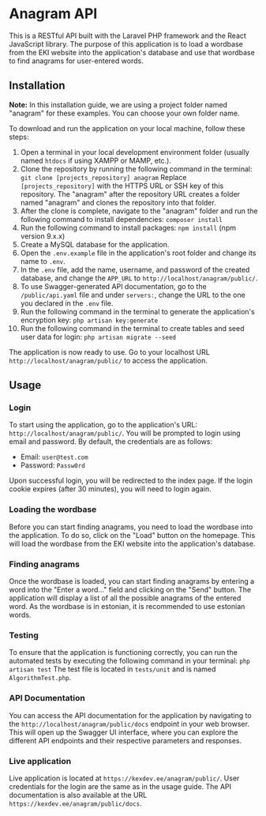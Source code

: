 # Anagram API

This is a RESTful API built with the Laravel PHP framework and the React JavaScript library. The purpose of this application is to load a wordbase from the EKI website into the application's database and use that wordbase to find anagrams for user-entered words.

## Installation

**Note:** In this installation guide, we are using a project folder named "anagram" for these examples. You can choose your own folder name.

To download and run the application on your local machine, follow these steps:

1. Open a terminal in your local development environment folder (usually named `htdocs` if using XAMPP or MAMP, etc.).
2. Clone the repository by running the following command in the terminal: 
`git clone [projects_repository] anagram`
Replace `[projects_repository]` with the HTTPS URL or SSH key of this repository. The "anagram" after the repository URL creates a folder named "anagram" and clones the repository into that folder.
3. After the clone is complete, navigate to the "anagram" folder and run the following command to install dependencies:
`composer install`
4. Run the following command to install packages:
`npm install` (npm version 9.x.x)
5. Create a MySQL database for the application.
6. Open the `.env.example` file in the application's root folder and change its name to `.env`.
7. In the `.env` file, add the name, username, and password of the created database, and change the `APP_URL` to `http://localhost/anagram/public/`.
8. To use Swagger-generated API documentation, go to the `/public/api.yaml` file and under `servers:`, change the URL to the one you declared in the `.env` file.
9. Run the following command in the terminal to generate the application's encryption key:
`php artisan key:generate`
10. Run the following command in the terminal to create tables and seed user data for login:
`php artisan migrate --seed`

The application is now ready to use. Go to your localhost URL `http://localhost/anagram/public/` to access the application.

## Usage

### Login

To start using the application, go to the application's URL: `http://localhost/anagram/public/`. You will be prompted to login using email and password. By default, the credentials are as follows:
- Email: `user@test.com`
- Password: `Passw0rd`

Upon successful login, you will be redirected to the index page. If the login cookie expires (after 30 minutes), you will need to login again.

### Loading the wordbase

Before you can start finding anagrams, you need to load the wordbase into the application. To do so, click on the "Load" button on the homepage. This will load the wordbase from the EKI website into the application's database.

### Finding anagrams

Once the wordbase is loaded, you can start finding anagrams by entering a word into the "Enter a word..." field and clicking on the "Send" button. The application will display a list of all the possible anagrams of the entered word. As the wordbase is in estonian, it is recommended to use estonian words.

### Testing

To ensure that the application is functioning correctly, you can run the automated tests by executing the following command in your terminal:
`php artisan test`
The test file is located in `tests/unit` and is named `AlgorithmTest.php`.

### API Documentation

You can access the API documentation for the application by navigating to the `http://localhost/anagram/public/docs` endpoint in your web browser. This will open up the Swagger UI interface, where you can explore the different API endpoints and their respective parameters and responses.

### Live application

Live application is located at `https://kexdev.ee/anagram/public/`. User credentials for the login are the same as in the usage guide. The API documentation is also available at the URL `https://kexdev.ee/anagram/public/docs`.

